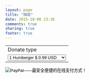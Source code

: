 ```yaml
---
layout: page
title: "捐助"
date: 2015-10-06 23:36
comments: true
sharing: true
footer: true
---
```


<form action="https://www.paypal.com/cgi-bin/webscr" method="post" target="_top">
<input type="hidden" name="cmd" value="_s-xclick">
<input type="hidden" name="hosted_button_id" value="6UA38QRQQKJUU">
<table>
<tr>
  <td><input type="hidden" name="on0" value="Donate type">Donate type</td>
</tr>
<tr>
  <td>
  <select name="os0">
  <option value="1 Humberger">1 Humberger $ 0.99 USD</option>
  <option value="1 cup of Coffee">1 cup of Coffee $ 1.99 USD</option>
  </select>
  </td>
</tr>
</table>
<input type="hidden" name="currency_code" value="USD">
<input type="image" src="https://www.paypalobjects.com/zh_XC/C2/i/btn/btn_buynowCC_LG.gif" border="0" name="submit" alt="PayPal——最安全便捷的在线支付方式！">
<img alt="" border="0" src="https://www.paypalobjects.com/zh_XC/i/scr/pixel.gif" width="1" height="1">
</form>

